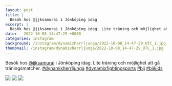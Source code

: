 ```yaml
---
layout: post
title: |
  Besök hos @jjksamurai i Jönköping idag
excerpt: |
  Besök hos @jjksamurai i Jönköping idag. Lite träning och möjlighet att gå träningsmatcher.    
date:   2022-10-08 14:47:29 +0000
categories: instagram
background: /instagram/dynamixherrljunga/2022-10-08_14-47-29_UTC_1.jpg
thumbnail: /instagram/dynamixherrljunga/2022-10-08_14-47-29_UTC_1.jpg
---
```

Besök hos [@jjksamurai](https://www.instagram.com/jjksamurai/) i Jönköping idag. Lite träning och möjlighet att gå träningsmatcher. [#dynamixherrljunga](https://www.instagram.com/explore/tags/dynamixherrljunga/) [#dynamixfightingsports](https://www.instagram.com/explore/tags/dynamixfightingsports/) [#bjj](https://www.instagram.com/explore/tags/bjj/) [#bjjkids](https://www.instagram.com/explore/tags/bjjkids/)



<img src='/www-dynamix-herrljunga/instagram/dynamixherrljunga/2022-10-08_14-47-29_UTC_1.jpg' class='img-fluid' />


<img src='/www-dynamix-herrljunga/instagram/dynamixherrljunga/2022-10-08_14-47-29_UTC_2.jpg' class='img-fluid' />


<img src='/www-dynamix-herrljunga/instagram/dynamixherrljunga/2022-10-08_14-47-29_UTC_3.jpg' class='img-fluid' />
